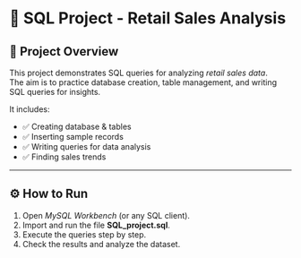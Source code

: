 # 🛒 SQL Project - Retail Sales Analysis

## 📌 Project Overview
This project demonstrates SQL queries for analyzing *retail sales data*.  
The aim is to practice database creation, table management, and writing SQL queries for insights.

It includes:
- ✅ Creating database & tables  
- ✅ Inserting sample records  
- ✅ Writing queries for data analysis  
- ✅ Finding sales trends  

---

## ⚙ How to Run
1. Open *MySQL Workbench* (or any SQL client).  
2. Import and run the file **SQL_project.sql**.  
3. Execute the queries step by step.  
4. Check the results and analyze the dataset.
